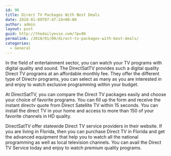 ```yaml
---
id: 96
title: Direct TV Packages With Best Deals
date: 2010-01-09T07:47:24+00:00
author: admin
layout: post
guid: http://thedailyevie.com/?p=96
permalink: /2010/01/09/direct-tv-packages-with-best-deals/
categories:
  - General
---
```

In the field of entertainment sector, you can watch your TV programs with digital quality and sound. The DirectSatTV provides such a digital quality Direct TV programs at an affordable monthly fee. They offer the different type of Directv programs, you can select as many as you are interested in and enjoy to watch exclusive programming within your budget.

At DirectSatTV, you can compare the Direct TV packages easily and choose your choice of favorite programs. You can fill up the form and receive the instant directv quote from Direct Satellite TV within 15 seconds. You can install the direct TV in your home and access to more than 150 of your favorite channels in HD quality.

DirectSatTV offer statewide Direct TV service providers in their website. If you are living in Florida, then you can purchase Direct TV in Florida and get the advanced equipment that help you to watch all the national programming as well as local television channels. You can avail the Direct TV Service today and enjoy to watch premium quality programs.